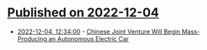 # [Published on 2022-12-04](index.md)

* [2022-12-04, 12:34:00](https://tech.slashdot.org/story/22/12/04/0633239/chinese-joint-venture-will-begin-mass-producing-an-autonomous-electric-car?utm_source=rss1.0mainlinkanon&utm_medium=feed) - [Chinese Joint Venture Will Begin Mass-Producing an Autonomous Electric Car](https://tech.slashdot.org/story/22/12/04/0633239/chinese-joint-venture-will-begin-mass-producing-an-autonomous-electric-car?utm_source=rss1.0mainlinkanon&utm_medium=feed)
